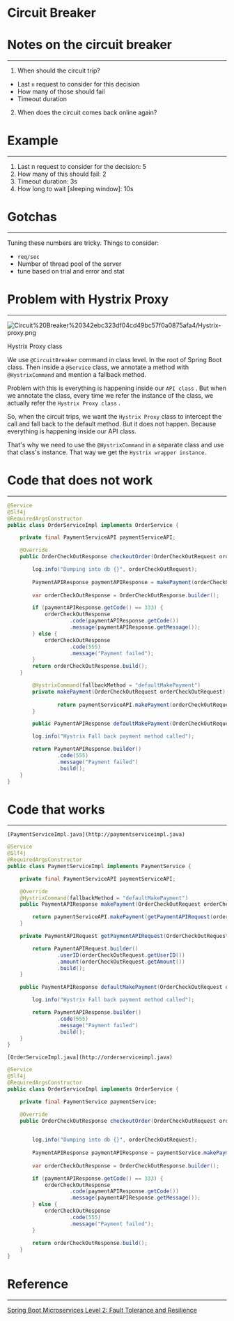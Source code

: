# Circuit Breaker

# Notes on the circuit breaker

---

1. When should the circuit trip?
- Last `n` request to consider for this decision
- How many of those should fail
- Timeout duration

2. When does the circuit comes back online again?

# Example

---

1. Last n request to consider for the decision: 5
2. How many of this should fail: 2
3. Timeout duration: 3s
4. How long to wait [sleeping window]: 10s

# Gotchas

---

Tuning these numbers are tricky. Things to consider:

- `req/sec`
- Number of thread pool of the server
- tune based on trial and error and stat

# Problem with Hystrix Proxy

---

![Circuit%20Breaker%20342ebc323df04cd49bc57f0a0875afa4/Hystrix-proxy.png](Circuit%20Breaker%20342ebc323df04cd49bc57f0a0875afa4/Hystrix-proxy.png)

Hystrix Proxy class

We use `@CircuitBreaker` command in class level. In the root of Spring Boot class. Then inside a `@Service` class, we annotate a method with `@HystrixCommand` and mention a fallback method.

Problem with this is everything is happening inside our `API class` . But when we annotate the class, every time we refer the instance of the class, we actually refer the `Hystrix Proxy class` . 

So, when the circuit trips, we want the `Hystrix Proxy`  class to intercept the call and fall back to the default method. But it does not happen. Because everything is happening inside our API class. 

That's why we need to use the `@HystrixCommand` in a separate class and use that class's instance. That way we get the `Hystrix wrapper instance.` 

# Code that does not work

---

```java
@Service
@Slf4j
@RequiredArgsConstructor
public class OrderServiceImpl implements OrderService {

    private final PaymentServiceAPI paymentServiceAPI;

    @Override
    public OrderCheckOutResponse checkoutOrder(OrderCheckOutRequest orderCheckOutRequest) {

        log.info("Dumping into db {}", orderCheckOutRequest);
        
        PaymentAPIResponse paymentAPIResponse = makePayment(orderCheckOutRequest);
        
        var orderCheckOutResponse = OrderCheckOutResponse.builder();

        if (paymentAPIResponse.getCode() == 333) {
            orderCheckOutResponse
                    .code(paymentAPIResponse.getCode())
                    .message(paymentAPIResponse.getMessage());
        } else {
            orderCheckOutResponse
                    .code(555)
                    .message("Payment failed");
        }
        return orderCheckOutResponse.build();
    }

		@HystrixCommand(fallbackMethod = "defaultMakePayment")
		private makePayment(OrderCheckOutRequest orderCheckOutRequest) {
		
				return paymentServiceAPI.makePayment(orderCheckOutRequest)
		}

		public PaymentAPIResponse defaultMakePayment(OrderCheckOutRequest orderCheckOutRequest) {

        log.info("Hystrix Fall back payment method called");

        return PaymentAPIResponse.builder()
                .code(555)
                .message("Payment failed")
                .build();
    }
}
```

# Code that works

---

`[PaymentServiceImpl.java](http://paymentserviceimpl.java)` 

```java
@Service
@Slf4j
@RequiredArgsConstructor
public class PaymentServiceImpl implements PaymentService {

    private final PaymentServiceAPI paymentServiceAPI;

    @Override
    @HystrixCommand(fallbackMethod = "defaultMakePayment")
    public PaymentAPIResponse makePayment(OrderCheckOutRequest orderCheckOutRequest) {

        return paymentServiceAPI.makePayment(getPaymentAPIRequest(orderCheckOutRequest));
    }

    private PaymentAPIRequest getPaymentAPIRequest(OrderCheckOutRequest orderCheckOutRequest) {

        return PaymentAPIRequest.builder()
                .userID(orderCheckOutRequest.getUserID())
                .amount(orderCheckOutRequest.getAmount())
                .build();
    }

    public PaymentAPIResponse defaultMakePayment(OrderCheckOutRequest orderCheckOutRequest) {

        log.info("Hystrix Fall back payment method called");

        return PaymentAPIResponse.builder()
                .code(555)
                .message("Payment failed")
                .build();
    }
}
```

`[OrderServiceImpl.java](http://orderserviceimpl.java)` 

```java
@Service
@Slf4j
@RequiredArgsConstructor
public class OrderServiceImpl implements OrderService {

    private final PaymentService paymentService;

    @Override
    public OrderCheckOutResponse checkoutOrder(OrderCheckOutRequest orderCheckOutRequest) {

        
        log.info("Dumping into db {}", orderCheckOutRequest);
        
        PaymentAPIResponse paymentAPIResponse = paymentService.makePayment(orderCheckOutRequest);
        
        var orderCheckOutResponse = OrderCheckOutResponse.builder();

        if (paymentAPIResponse.getCode() == 333) {
            orderCheckOutResponse
                    .code(paymentAPIResponse.getCode())
                    .message(paymentAPIResponse.getMessage());
        } else {
            orderCheckOutResponse
                    .code(555)
                    .message("Payment failed");
        }
        
        return orderCheckOutResponse.build();
    }
}
```

# Reference

---

[Spring Boot Microservices Level 2: Fault Tolerance and Resilience](https://www.youtube.com/playlist?list=PLqq-6Pq4lTTbXZY_elyGv7IkKrfkSrX5e)